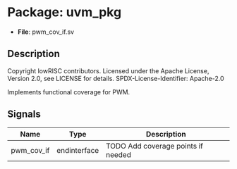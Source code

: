 # Package: uvm_pkg

- **File**: pwm_cov_if.sv
## Description

 Copyright lowRISC contributors.
 Licensed under the Apache License, Version 2.0, see LICENSE for details.
 SPDX-License-Identifier: Apache-2.0

 Implements functional coverage for PWM.


## Signals

| Name       | Type         | Description                          |
| ---------- | ------------ | ------------------------------------ |
| pwm_cov_if | endinterface |  TODO Add coverage points if needed  |
